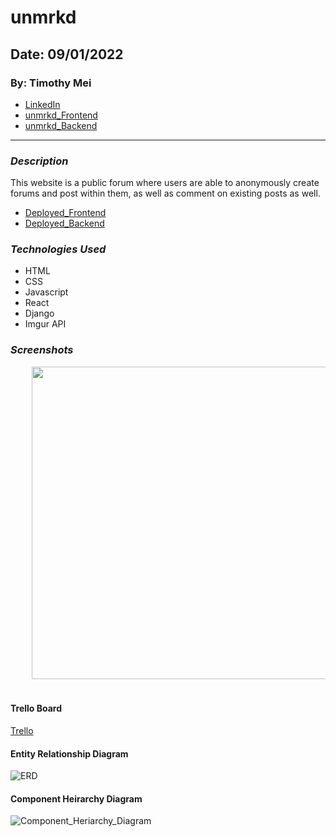 # unmrkd

## Date: 09/01/2022

### By: Timothy Mei

- [LinkedIn](https://www.linkedin.com/in/timothymei/)
- [unmrkd_Frontend](https://github.com/timothymei327/FinstaHam)
- [unmrkd_Backend](https://github.com/timothymei327/FinstaHam_backend)

---

### _Description_

This website is a public forum where users are able to anonymously create forums and post within them, as well as comment on existing posts as well.

- [Deployed_Frontend](https://unmrkd.herokuapp.com/)
- [Deployed_Backend](https://unmrkd-backend.herokuapp.com/)

### _Technologies Used_

- HTML
- CSS
- Javascript
- React
- Django
- Imgur API

### _Screenshots_

<div align="center">
  <pre>
    <img src="https://i.imgur.com/YBszQQF.png" height="500" />&nbsp;&nbsp;&nbsp;<img src="https://i.imgur.com/jFYwevj.jpg" height="500" />&nbsp;&nbsp;&nbsp;<img src="https://i.imgur.com/7IdfiHf.jpg" height="500" />&nbsp;&nbsp;&nbsp;
  </pre>
</div>

#### Trello Board

[Trello](https://trello.com/b/y2PZS0xb/finstaham)

#### Entity Relationship Diagram

![ERD](https://i.imgur.com/54OUC60.png)

#### Component Heirarchy Diagram

![Component_Heriarchy_Diagram](https://i.imgur.com/L9UFU5s.png)
